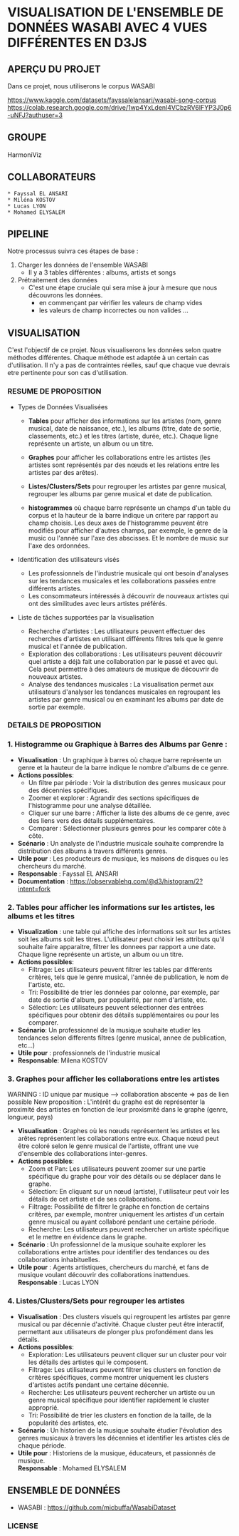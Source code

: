 # VISUALISATION DE L'ENSEMBLE DE DONNÉES WASABI AVEC 4 VUES DIFFÉRENTES EN D3JS

## APERÇU DU PROJET

Dans ce projet, nous utiliserons le corpus WASABI

https://www.kaggle.com/datasets/fayssalelansari/wasabi-song-corpus
https://colab.research.google.com/drive/1wp4YxLdenl4VCbzRV6lFYP3J0p6-uNFJ?authuser=3

## GROUPE

HarmoniViz

## COLLABORATEURS

    * Fayssal EL ANSARI
    * Miléna KOSTOV
    * Lucas LYON
    * Mohamed ELYSALEM

## PIPELINE

Notre processus suivra ces étapes de base :

1. Charger les données de l'ensemble WASABI
   - Il y a 3 tables différentes : albums, artists et songs
2. Prétraitement des données
   - C'est une étape cruciale qui sera mise à jour à mesure que nous découvrons les données.
     - en commençant par vérifier les valeurs de champ vides
     - les valeurs de champ incorrectes ou non valides
       ...

## VISUALISATION

C'est l'objectif de ce projet. Nous visualiserons les données selon quatre méthodes différentes. Chaque méthode est adaptée à un certain cas d'utilisation. Il n'y a pas de contraintes réelles, sauf que chaque vue devrais etre pertinente pour son cas d'utilisation.

### RESUME DE PROPOSITION

- Types de Données Visualisées

  - **Tables** pour afficher des informations sur les artistes (nom, genre musical, date de naissance, etc.),
    les albums (titre, date de sortie, classements, etc.) et les titres (artiste, durée, etc.).
    Chaque ligne représente un artiste, un album ou un titre.

  - **Graphes** pour afficher les collaborations entre les artistes (les artistes sont représentés par
    des nœuds et les relations entre les artistes par des arêtes).

  - **Listes/Clusters/Sets** pour regrouper les artistes par genre musical, regrouper les albums par
    genre musical et date de publication.

  - **histogrammes** où chaque barre représente un champs d'un table du corpus et la hauteur de la barre indique un critere par rapport au champ choisis. Les deux axes de l'histogramme peuvent être modifiés pour afficher d'autres champs, par exemple, le genre de la music ou l'année sur l'axe des abscisses. Et le nombre de music sur l'axe des ordonnées.

- Identification des utilisateurs visés

  - Les professionnels de l'industrie musicale qui ont besoin d'analyses sur les tendances musicales
    et les collaborations passées entre différents artistes.
  - Les consommateurs intéressés à découvrir de nouveaux artistes qui ont des similitudes avec
    leurs artistes préférés.

- Liste de tâches supportées par la visualisation
  - Recherche d'artistes : Les utilisateurs peuvent effectuer des recherches d'artistes en utilisant
    différents filtres tels que le genre musical et l'année de publication.
  - Exploration des collaborations : Les utilisateurs peuvent découvrir quel artiste a déjà fait une
    collaboration par le passé et avec qui. Cela peut permettre à des amateurs de musique de découvrir
    de nouveaux artistes.
  - Analyse des tendances musicales : La visualisation permet aux utilisateurs d'analyser les
    tendances musicales en regroupant les artistes par genre musical ou en examinant les albums par
    date de sortie par exemple.

### DETAILS DE PROPOSITION

### 1. Histogramme ou Graphique à Barres des Albums par Genre :

- **Visualisation** : Un graphique à barres où chaque barre représente un genre et la hauteur de la barre indique le nombre d'albums de ce genre.
- **Actions possibles**:
  - Un filtre par période : Voir la distribution des genres musicaux pour des décennies spécifiques.
  - Zoomer et explorer : Agrandir des sections spécifiques de l'histogramme pour une analyse détaillée.
  - Cliquer sur une barre : Afficher la liste des albums de ce genre, avec des liens vers des détails supplémentaires.
  - Comparer : Sélectionner plusieurs genres pour les comparer côte à côte.
- **Scénario** : Un analyste de l'industrie musicale souhaite comprendre la distribution des albums à travers différents genres.
- **Utile pour** : Les producteurs de musique, les maisons de disques ou les chercheurs du marché.
- **Responsable** : Fayssal EL ANSARI
- **Documentation** : https://observablehq.com/@d3/histogram/2?intent=fork

### 2. Tables pour afficher les informations sur les artistes, les albums et les titres

- **Visualization** : une table qui affiche des informations soit sur les artistes soit les albums soit les titres. L'utilisateur peut choisir les attributs qu'il souhaite faire apparaitre, filtrer les donnees par rapport a une date. Chaque ligne représente un artiste, un album ou un titre.
- **Actions possibles**:
  - Filtrage: Les utilisateurs peuvent filtrer les tables par différents critères, tels que le genre musical, l'année de publication, le nom de l'artiste, etc.
  - Tri: Possibilité de trier les données par colonne, par exemple, par date de sortie d'album, par popularité, par nom d'artiste, etc.
  - Sélection: Les utilisateurs peuvent sélectionner des entrées spécifiques pour obtenir des détails supplémentaires ou pour les comparer.
- **Scénario**: Un professionnel de la musique souhaite etudier les tendances selon differents filtres (genre musical, annee de publication, etc...)
- **Utile pour** : professionnels de l'industrie musical
- **Responsable**: Milena KOSTOV

### 3. Graphes pour afficher les collaborations entre les artistes

WARNING : ID unique par musique --> collaboration abscente => pas de lien possible
New proposition : L'intérêt du graphe est de représenter la proximité des artistes en fonction de leur proxismité dans le graphe (genre, longueur, pays)

- **Visualisation** : Graphes où les nœuds représentent les artistes et les arêtes représentent les collaborations entre eux. Chaque nœud peut être coloré selon le genre musical de l'artiste, offrant une vue d'ensemble des collaborations inter-genres.
- **Actions possibles**:
  - Zoom et Pan: Les utilisateurs peuvent zoomer sur une partie spécifique du graphe pour voir des détails ou se déplacer dans le graphe.
  - Sélection: En cliquant sur un nœud (artiste), l'utilisateur peut voir les détails de cet artiste et de ses collaborations.
  - Filtrage: Possibilité de filtrer le graphe en fonction de certains critères, par exemple, montrer uniquement les artistes d'un certain genre musical ou ayant collaboré pendant une certaine période.
  - Recherche: Les utilisateurs peuvent rechercher un artiste spécifique et le mettre en évidence dans le graphe.
- **Scénario** : Un professionnel de la musique souhaite explorer les collaborations entre artistes pour identifier des tendances ou des collaborations inhabituelles.
- **Utile pour** : Agents artistiques, chercheurs du marché, et fans de musique voulant découvrir des collaborations inattendues.  
  **Responsable** : Lucas LYON

### 4. Listes/Clusters/Sets pour regrouper les artistes

- **Visualisation** : Des clusters visuels qui regroupent les artistes par genre musical ou par décennie d'activité. Chaque cluster peut être interactif, permettant aux utilisateurs de plonger plus profondément dans les détails.
- **Actions possibles**:
  - Exploration: Les utilisateurs peuvent cliquer sur un cluster pour voir les détails des artistes qui le composent.
  - Filtrage: Les utilisateurs peuvent filtrer les clusters en fonction de critères spécifiques, comme montrer uniquement les clusters d'artistes actifs pendant une certaine décennie.
  - Recherche: Les utilisateurs peuvent rechercher un artiste ou un genre musical spécifique pour identifier rapidement le cluster approprié.
  - Tri: Possibilité de trier les clusters en fonction de la taille, de la popularité des artistes, etc.
- **Scénario** : Un historien de la musique souhaite étudier l'évolution des genres musicaux à travers les décennies et identifier les artistes clés de chaque période.
- **Utile pour** : Historiens de la musique, éducateurs, et passionnés de musique.  
  **Responsable** : Mohamed ELYSALEM

## ENSEMBLE DE DONNÉES

- WASABI : https://github.com/micbuffa/WasabiDataset

### LICENSE
